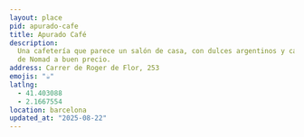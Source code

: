 ```yaml
---
layout: place
pid: apurado-cafe
title: Apurado Café
description:
  Una cafetería que parece un salón de casa, con dulces argentinos y café
  de Nomad a buen precio.
address: Carrer de Roger de Flor, 253
emojis: "☕️"
latlng:
  - 41.403088
  - 2.1667554
location: barcelona
updated_at: "2025-08-22"
---
```

